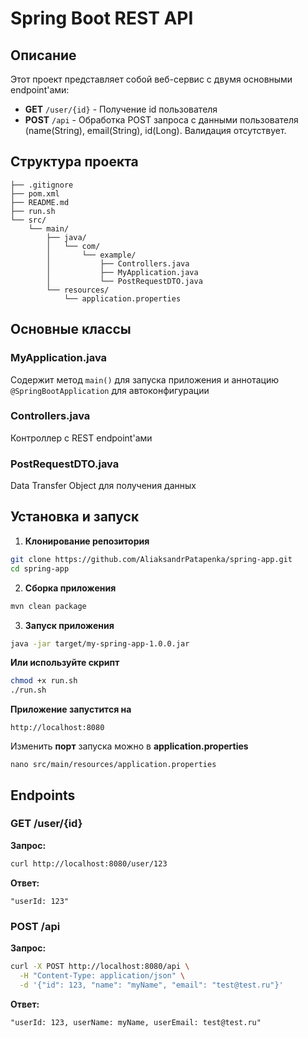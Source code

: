 # Spring Boot REST API

## Описание

Этот проект представляет собой веб-сервис с двумя основными endpoint'ами:
- **GET** `/user/{id}` - Получение id пользователя
- **POST** `/api` - Обработка POST запроса с данными пользователя (name(String), email(String), id(Long). Валидация отсутствует.

## Структура проекта

```
├── .gitignore
├── pom.xml
├── README.md
├── run.sh
└── src/
    └── main/
        ├── java/
        │   └── com/
        │       └── example/
        │           ├── Controllers.java
        │           ├── MyApplication.java
        │           └── PostRequestDTO.java
        └── resources/
            └── application.properties                     
```

## Основные классы

### MyApplication.java
Содержит метод `main()` для запуска приложения и аннотацию `@SpringBootApplication` для автоконфигурации

### Controllers.java
Контроллер с REST endpoint'ами

### PostRequestDTO.java
Data Transfer Object для получения данных

## Установка и запуск

1. **Клонирование репозитория**
```bash
git clone https://github.com/AliaksandrPatapenka/spring-app.git
cd spring-app
```

2. **Сборка приложения**
```bash
mvn clean package
```

3. **Запуск приложения**
```bash
java -jar target/my-spring-app-1.0.0.jar
```

**Или используйте скрипт**
```bash
chmod +x run.sh
./run.sh
```

**Приложение запустится на**
```
http://localhost:8080
```
Изменить **порт** запуска можно в **application.properties**

```
nano src/main/resources/application.properties
```

## Endpoints

### GET /user/{id}

**Запрос:**
```bash
curl http://localhost:8080/user/123
```

**Ответ:**
```
"userId: 123"
```

### POST /api

**Запрос:**
```bash
curl -X POST http://localhost:8080/api \
  -H "Content-Type: application/json" \
  -d '{"id": 123, "name": "myName", "email": "test@test.ru"}'
```

**Ответ:**
```
"userId: 123, userName: myName, userEmail: test@test.ru"
```
